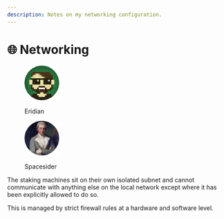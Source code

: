 ```yaml
---
description: Notes on my networking configuration.
---
```


# 🌐 Networking

<div>

<figure><img src="https://raw.githubusercontent.com/DVStakers/docs/main/.gitbook/assets/Eridian.png" alt=""><figcaption><p>Eridian</p></figcaption></figure>

 

<figure><img src="../.gitbook/assets/Spacesider.png" alt=""><figcaption><p>Spacesider</p></figcaption></figure>

</div>

The staking machines sit on their own isolated subnet and cannot communicate with anything else on the local network except where it has been explicitly allowed to do so.

This is managed by strict firewall rules at a hardware and software level.

